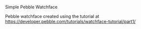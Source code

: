 Simple Pebble Watchface

Pebble watchface created using the tutorial at https://developer.pebble.com/tutorials/watchface-tutorial/part1/

